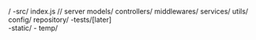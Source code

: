 / 
      -src/
         index.js // server
         models/
         controllers/
         middlewares/
         services/
         utils/
         config/
         repository/
      -tests/[later]   
      -static/
      - temp/